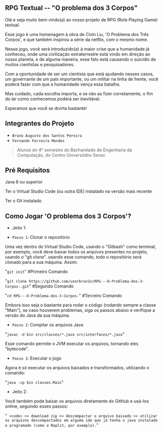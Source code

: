 ## RPG Textual -- "O problema dos 3 Corpos"

Olá e seja muito bem vindo(a) ao nosso projeto de RPG (Role Playing Game) textual. 

Esse jogo é uma homenagem à obra de Cixin Liu, 'O Problema dos Três Corpos', e que também inspirou a série da netflix, com o mesmo nome. 

Nesse jogo, você será introduzido(a) à maior crise que a humanidade já conheceu, onde uma civilização extraterrestre está vindo em direção ao nosso planeta, e de alguma maneira, esse fato está causando o suicídio de muitos cientistas e pesquisadores.

Com a oportunidade de ser um cientista que está ajudando nesses casos, um governante de um país importante, ou um militar na linha de frente, você poderá fazer com que a humanidade vença essa batalha.

Mas cuidado, cada escolha importa, e se não as fizer corretamente, o fim do lar como conhecemos poderá ser inevitável. 


Esperamos que você se divirta bastante!

## Integrantes do Projeto

- `Bruno Augusto dos Santos Pereira`
- `Fernando Ferreira Mendes`

> Alunos do 4° semestre do Bacharelado de Engenharia da Computação, do Centro Universitátio Senac

## Pré Requisitos

Java 8 ou superior

Ter o Virtual Studio Code (ou outra IDE) instalado na versão mais recente

Ter o Git instalado

## Como Jogar 'O problema dos 3 Corpos'?

- Jeito 1:

- `Passo 1`: Clonar o repositório

Uma vez dentro do Virtual Studio Code, usando o "Gitbash" como terminal, por exemplo, você deve baixar todos os arquivos presentes no projeto, usando o "git clone". usando esse comando, todo o repositório será clonado para a sua máquina. Assim: 

"`git init`" #Primeiro Comando

"`git clone https://github.com/userbrun1n/RPG---O-Problema-dos-3-Corpos-.git`" #Segundo Comando

"`cd RPG---O-Problema-dos-3-Corpos-`" #Terceiro Comando

Embora isso seja o bastante para rodar o código (rodando sempre a classe "Main"), se caso houverem problemas, siga os passos abaixo e verifique a versão do Java da sua máquina.

- `Passo 2`: Compilar os arquivos Java

"`javac -d bin src/classes/*.java src/interfaces/*.java`"

Esse comando permite o JVM executar os arquivos, tornando eles "bytecode".

- `Passo 3`: Executar o jogo

Agora é só executar os arquivos baixados e transformados, utilizando o comando: 

"`java -cp bin classes.Main`"

- Jeito 2: 

Você também pode baixar os arquivos diretamente do GitHub e usá-los online, seguindo esses passos:

"` <code> >> download zip >> descompactar o arquivo baixado >> utilizar os arquivos descompactados em alguma ide que já tenha o java instalado e programado (como o Replit, por exemplo).`"

